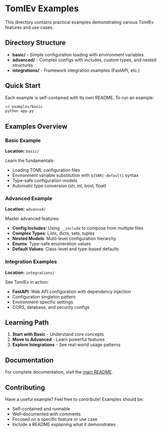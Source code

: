 # TomlEv Examples

This directory contains practical examples demonstrating various TomlEv features and use cases.

## Directory Structure

- **basic/** - Simple configuration loading with environment variables
- **advanced/** - Complex configs with includes, custom types, and nested structures
- **integrations/** - Framework integration examples (FastAPI, etc.)

## Quick Start

Each example is self-contained with its own README. To run an example:

```bash
cd examples/basic
python app.py
```

## Examples Overview

### Basic Example
**Location:** `basic/`

Learn the fundamentals:
- Loading TOML configuration files
- Environment variable substitution with `${VAR|-default}` syntax
- Type-safe configuration models
- Automatic type conversion (str, int, bool, float)

### Advanced Example
**Location:** `advanced/`

Master advanced features:
- **Config Includes**: Using `__include` to compose from multiple files
- **Complex Types**: Lists, dicts, sets, tuples
- **Nested Models**: Multi-level configuration hierarchy
- **Enums**: Type-safe enumeration values
- **Default Values**: Class-level and type-based defaults

### Integration Examples
**Location:** `integrations/`

See TomlEv in action:
- **FastAPI**: Web API configuration with dependency injection
- Configuration singleton pattern
- Environment-specific settings
- CORS, database, and security configs

## Learning Path

1. **Start with Basic** - Understand core concepts
2. **Move to Advanced** - Learn powerful features
3. **Explore Integrations** - See real-world usage patterns

## Documentation

For complete documentation, visit the [main README](../README.md).

## Contributing

Have a useful example? Feel free to contribute! Examples should be:
- Self-contained and runnable
- Well-documented with comments
- Focused on a specific feature or use case
- Include a README explaining what it demonstrates
